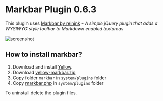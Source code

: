 # Markbar Plugin 0.6.3
 
This plugin uses [Markbar by reinink](https://github.com/reinink/jQuery.Markbar) - *A simple jQuery plugin that adds a WYSIWYG style toolbar to Markdown enabled textareas*

![screenshot](https://raw.githubusercontent.com/nibreh/yellow-plugin-markbar/master/markbar-screenshot.png)

## How to install markbar?

1. Download and install [Yellow](https://github.com/datenstrom/yellow/).  
2. Download [yellow-markbar.zip](https://github.com/nibreh/yellow-markbar/archive/master.zip)
3. Copy folder `markbar` in `system/plugins` folder
4. Copy [markbar.php](https://raw.githubusercontent.com/nibreh/yellow-markbar/master/markbar.php) in `system/plugins` folder

To uninstall delete the plugin files.

